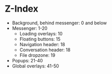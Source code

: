 # Z-Index

* Background, behind messenger: 0 and below
* Messenger: 1-20
  * Loading overlays: 10
  * Floating buttons: 15
  * Navigation header: 18
  * Conversation header: 18
  * File dropzone: 19
* Popups: 21-40
* Global overlays: 41-50
